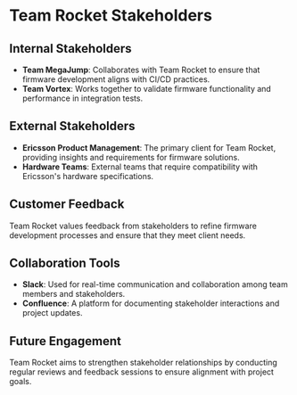 # Team Rocket Stakeholders

## Internal Stakeholders
- **Team MegaJump**: Collaborates with Team Rocket to ensure that firmware development aligns with CI/CD practices.
- **Team Vortex**: Works together to validate firmware functionality and performance in integration tests.

## External Stakeholders
- **Ericsson Product Management**: The primary client for Team Rocket, providing insights and requirements for firmware solutions.
- **Hardware Teams**: External teams that require compatibility with Ericsson's hardware specifications.

## Customer Feedback
Team Rocket values feedback from stakeholders to refine firmware development processes and ensure that they meet client needs.

## Collaboration Tools
- **Slack**: Used for real-time communication and collaboration among team members and stakeholders.
- **Confluence**: A platform for documenting stakeholder interactions and project updates.

## Future Engagement
Team Rocket aims to strengthen stakeholder relationships by conducting regular reviews and feedback sessions to ensure alignment with project goals. 